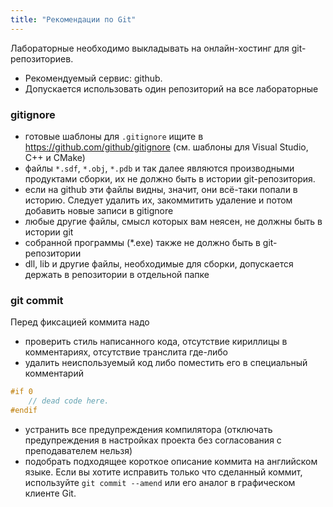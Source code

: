 ```yaml
---
title: "Рекомендации по Git"
---
```


Лабораторные необходимо выкладывать на онлайн-хостинг для git-репозиториев.
- Рекомендуемый сервис: github.
- Допускается использовать один репозиторий на все лабораторные

### gitignore
- готовые шаблоны для ```.gitignore``` ищите в https://github.com/github/gitignore (см. шаблоны для Visual Studio, C++ и CMake)
- файлы ```*.sdf```, ```*.obj```, ```*.pdb``` и так далее являются производными продуктами сборки, их не должно быть в истории git-репозитория.
- если на github эти файлы видны, значит, они всё-таки попали в историю. Следует удалить их, закоммитить удаление и потом добавить новые записи в gitignore
- любые другие файлы, смысл которых вам неясен, не должны быть в истории git
- собранной программы (*.exe) также не должно быть в git-репозитории
- dll, lib и другие файлы, необходимые для сборки, допускается держать в репозитории в отдельной папке

### git commit
Перед фиксацией коммита надо
- проверить стиль написанного кода, отсутствие кириллицы в комментариях, отсутствие транслита где-либо
- удалить неиспользуемый код либо поместить его в специальный комментарий

```cpp
#if 0
    // dead code here.
#endif
```

- устранить все предупреждения компилятора (отключать предупреждения в настройках проекта без согласования с преподавателем нельзя)
- подобрать подходящее короткое описание коммита на английском языке.
Если вы хотите исправить только что сделанный коммит, используйте ```git commit --amend``` или его аналог в графическом клиенте Git.

